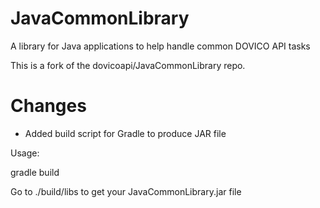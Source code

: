 JavaCommonLibrary
=================

A library for Java applications to help handle common DOVICO API tasks

This is a fork of the dovicoapi/JavaCommonLibrary repo.

Changes
=======

* Added build script for Gradle to produce JAR file

Usage:


   gradle build

Go to ./build/libs to get your JavaCommonLibrary.jar file


